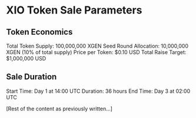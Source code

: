 # XIO Token Sale Parameters

## Token Economics
Total Token Supply: 100,000,000 XGEN
Seed Round Allocation: 10,000,000 XGEN (10% of total supply)
Price per Token: $0.10 USD
Total Raise Target: $1,000,000 USD

## Sale Duration
Start Time: Day 1 at 14:00 UTC
Duration: 36 hours
End Time: Day 3 at 02:00 UTC

[Rest of the content as previously written...]